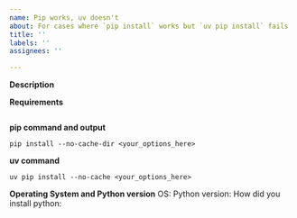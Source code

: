 ```yaml
---
name: Pip works, uv doesn't
about: For cases where `pip install` works but `uv pip install` fails
title: ''
labels: ''
assignees: ''

---
```


**Description**
<!-- If you're using a non-standard python setup, please include some context on your setup. -->

**Requirements**
<!-- Please provide a list of requirements (requirements.in or requirements.txt), ideally a minimal set that fails. -->

```

```

**pip command and output**
<!-- The working pip command. Please make sure you are using `--no-cache-dir` to disable using cached built wheels. You can link long output as a [gist](https://gist.github.com/). -->

```shell
pip install --no-cache-dir <your_options_here>
```

**uv command**
<!-- The command you use to install with uv. Please make sure you are using `--no-cache`. -->

```shell
uv pip install --no-cache <your_options_here>
```

**Operating System and Python version**
OS: 
Python version:
How did you install python:
